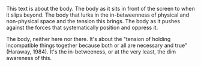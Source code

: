 <p>This text is about the body. The body as it sits in front of the screen to when it slips beyond. The body that lurks in the in-betweenness of physical and non-physical space and the tension this brings. The body as it pushes against the forces that systematically position and oppress it.</p>

<p>The body, neither here nor there. It's about the "tension of holding incompatible things together because both or all are necessary and true" (Haraway, 1984). It's the in-betweeness, or at the very least, the dim awareness of this.</p>

